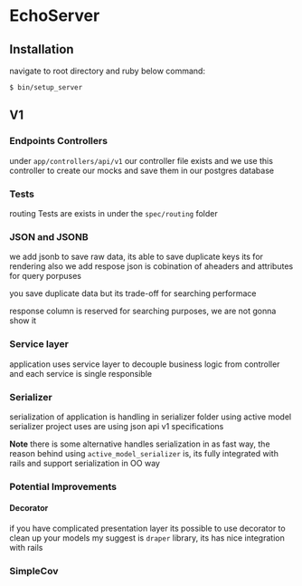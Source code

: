 # EchoServer

## Installation

navigate to root directory and ruby below command:

    $ bin/setup_server
## V1
### Endpoints Controllers 
under ```app/controllers/api/v1``` our controller file exists and we use this controller to create our mocks
and save them in our postgres database

### Tests
routing Tests are exists in under the ```spec/routing``` folder

### JSON and JSONB
we add jsonb to save raw data, its able to save duplicate keys its for rendering
also we add respose json is cobination of aheaders and attributes for query porpuses

you save duplicate data but its trade-off for searching performace

response column is reserved for searching purposes, we are not gonna show it


### Service layer
application uses service layer to decouple business logic from controller and each service is
single responsible


### Serializer 
serialization of application is handling in serializer folder using active model serializer project uses are using json api v1 specifications

**Note** there is some alternative handles serialization in as fast way, the reason behind using `active_model_serializer` is, its fully integrated
with rails and support serialization in OO way

### Potential Improvements
#### Decorator 
if you have complicated presentation layer its possible to use decorator to clean up your models my suggest is `draper` library, its has nice integration with
rails
### SimpleCov
